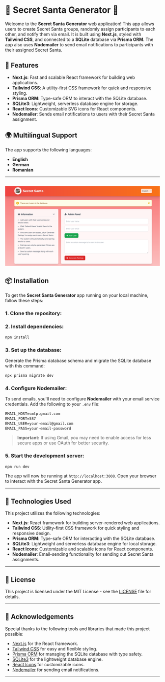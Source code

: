 
# 🎅 Secret Santa Generator 🎄

Welcome to the **Secret Santa Generator** web application! This app allows users to create Secret Santa groups, randomly assign participants to each other, and notify them via email. It is built using **Next.js**, styled with **Tailwind CSS**, and connected to a **SQLite** database via **Prisma ORM**. The app also uses **Nodemailer** to send email notifications to participants with their assigned Secret Santa.

## 🚀 Features

- **Next.js**: Fast and scalable React framework for building web applications.
- **Tailwind CSS**: A utility-first CSS framework for quick and responsive styling.
- **Prisma ORM**: Type-safe ORM to interact with the SQLite database.
- **SQLite3**: Lightweight, serverless database engine for storage.
- **React Icons**: Customizable SVG icons for React components.
- **Nodemailer**: Sends email notifications to users with their Secret Santa assignment.

## 🌍 Multilingual Support

The app supports the following languages:
- **English**
- **German**
- **Romanian**

---
![Secret Santa Screenshot](./appScreen.png)
---
## 📦 Installation

To get the **Secret Santa Generator** app running on your local machine, follow these steps:

### 1. Clone the repository:



### 2. Install dependencies:

```bash
npm install
```

### 3. Set up the database:

Generate the Prisma database schema and migrate the SQLite database with this command:

```bash
npx prisma migrate dev
```

### 4. Configure Nodemailer:

To send emails, you'll need to configure **Nodemailer** with your email service credentials. Add the following to your `.env` file:

```plaintext
EMAIL_HOST=smtp.gmail.com
EMAIL_PORT=587
EMAIL_USER=your-email@gmail.com
EMAIL_PASS=your-email-password
```

> **Important:** If using Gmail, you may need to enable access for less secure apps or use OAuth for better security.

### 5. Start the development server:

```bash
npm run dev
```

The app will now be running at `http://localhost:3000`. Open your browser to interact with the Secret Santa Generator app.

---

## 📐 Technologies Used

This project utilizes the following technologies:

- **Next.js**: React framework for building server-rendered web applications.
- **Tailwind CSS**: Utility-first CSS framework for quick styling and responsive design.
- **Prisma ORM**: Type-safe ORM for interacting with the SQLite database.
- **SQLite3**: Lightweight and serverless database engine for local storage.
- **React Icons**: Customizable and scalable icons for React components.
- **Nodemailer**: Email-sending functionality for sending out Secret Santa assignments.

---


## 📝 License

This project is licensed under the MIT License - see the [LICENSE](LICENSE) file for details.

---

## 🌟 Acknowledgements

Special thanks to the following tools and libraries that made this project possible:

- [Next.js](https://nextjs.org/) for the React framework.
- [Tailwind CSS](https://tailwindcss.com/) for easy and flexible styling.
- [Prisma ORM](https://www.prisma.io/) for managing the SQLite database with type safety.
- [SQLite3](https://www.sqlite.org/) for the lightweight database engine.
- [React Icons](https://react-icons.github.io/react-icons/) for customizable icons.
- [Nodemailer](https://nodemailer.com/) for sending email notifications.

---
